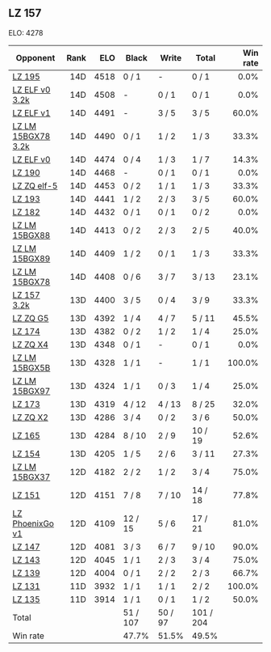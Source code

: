 ## LZ 157 ##

ELO: 4278

Opponent | Rank | ELO | Black | Write | Total | Win rate
---------|-----:|----:|-------|-------|-------|-------:
[LZ 195](LZ%20195.md) | 14D | 4518 | 0 / 1 | - | 0 / 1 | 0.0%
[LZ ELF v0 3.2k](LZ%20ELF%20v0%203.2k.md) | 14D | 4508 | - | 0 / 1 | 0 / 1 | 0.0%
[LZ ELF v1](LZ%20ELF%20v1.md) | 14D | 4491 | - | 3 / 5 | 3 / 5 | 60.0%
[LZ LM 15BGX78 3.2k](LZ%20LM%2015BGX78%203.2k.md) | 14D | 4490 | 0 / 1 | 1 / 2 | 1 / 3 | 33.3%
[LZ ELF v0](LZ%20ELF%20v0.md) | 14D | 4474 | 0 / 4 | 1 / 3 | 1 / 7 | 14.3%
[LZ 190](LZ%20190.md) | 14D | 4468 | - | 0 / 1 | 0 / 1 | 0.0%
[LZ ZQ elf-5](LZ%20ZQ%20elf-5.md) | 14D | 4453 | 0 / 2 | 1 / 1 | 1 / 3 | 33.3%
[LZ 193](LZ%20193.md) | 14D | 4441 | 1 / 2 | 2 / 3 | 3 / 5 | 60.0%
[LZ 182](LZ%20182.md) | 14D | 4432 | 0 / 1 | 0 / 1 | 0 / 2 | 0.0%
[LZ LM 15BGX88](LZ%20LM%2015BGX88.md) | 14D | 4413 | 0 / 2 | 2 / 3 | 2 / 5 | 40.0%
[LZ LM 15BGX89](LZ%20LM%2015BGX89.md) | 14D | 4409 | 1 / 2 | 0 / 1 | 1 / 3 | 33.3%
[LZ LM 15BGX78](LZ%20LM%2015BGX78.md) | 14D | 4408 | 0 / 6 | 3 / 7 | 3 / 13 | 23.1%
[LZ 157 3.2k](LZ%20157%203.2k.md) | 13D | 4400 | 3 / 5 | 0 / 4 | 3 / 9 | 33.3%
[LZ ZQ G5](LZ%20ZQ%20G5.md) | 13D | 4392 | 1 / 4 | 4 / 7 | 5 / 11 | 45.5%
[LZ 174](LZ%20174.md) | 13D | 4382 | 0 / 2 | 1 / 2 | 1 / 4 | 25.0%
[LZ ZQ X4](LZ%20ZQ%20X4.md) | 13D | 4348 | 0 / 1 | - | 0 / 1 | 0.0%
[LZ LM 15BGX5B](LZ%20LM%2015BGX5B.md) | 13D | 4328 | 1 / 1 | - | 1 / 1 | 100.0%
[LZ LM 15BGX97](LZ%20LM%2015BGX97.md) | 13D | 4324 | 1 / 1 | 0 / 3 | 1 / 4 | 25.0%
[LZ 173](LZ%20173.md) | 13D | 4319 | 4 / 12 | 4 / 13 | 8 / 25 | 32.0%
[LZ ZQ X2](LZ%20ZQ%20X2.md) | 13D | 4286 | 3 / 4 | 0 / 2 | 3 / 6 | 50.0%
[LZ 165](LZ%20165.md) | 13D | 4284 | 8 / 10 | 2 / 9 | 10 / 19 | 52.6%
[LZ 154](LZ%20154.md) | 13D | 4205 | 1 / 5 | 2 / 6 | 3 / 11 | 27.3%
[LZ LM 15BGX37](LZ%20LM%2015BGX37.md) | 12D | 4182 | 2 / 2 | 1 / 2 | 3 / 4 | 75.0%
[LZ 151](LZ%20151.md) | 12D | 4151 | 7 / 8 | 7 / 10 | 14 / 18 | 77.8%
[LZ PhoenixGo v1](LZ%20PhoenixGo%20v1.md) | 12D | 4109 | 12 / 15 | 5 / 6 | 17 / 21 | 81.0%
[LZ 147](LZ%20147.md) | 12D | 4081 | 3 / 3 | 6 / 7 | 9 / 10 | 90.0%
[LZ 143](LZ%20143.md) | 12D | 4045 | 1 / 1 | 2 / 3 | 3 / 4 | 75.0%
[LZ 139](LZ%20139.md) | 12D | 4004 | 0 / 1 | 2 / 2 | 2 / 3 | 66.7%
[LZ 131](LZ%20131.md) | 11D | 3932 | 1 / 1 | 1 / 1 | 2 / 2 | 100.0%
[LZ 135](LZ%20135.md) | 11D | 3914 | 1 / 1 | 0 / 1 | 1 / 2 | 50.0%
Total | | | 51 / 107 | 50 / 97 | 101 / 204 | 
Win rate| | | 47.7% | 51.5% | 49.5% | 
